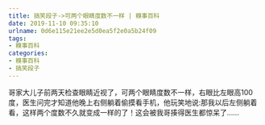 ```yaml
---
title: 搞笑段子->可两个眼睛度数不一样 | 糗事百科
date: 2019-11-10 09:35:10
urlname: 0d6e115e21ee2e5d0ea5f2e0a5b24f09
tags: 
- 糗事百科
categories:
- 糗事百科
- 搞笑段子
---
```

哥家大儿子前两天检查眼睛近视了，可两个眼睛度数不一样，右眼比左眼高100度，医生问完才知道他晚上右侧躺着偷摸看手机，他玩笑地说:那我以后左侧躺着看，这样两个度数不久就变成一样的了！这会被我哥揍得医生都惊呆了……


